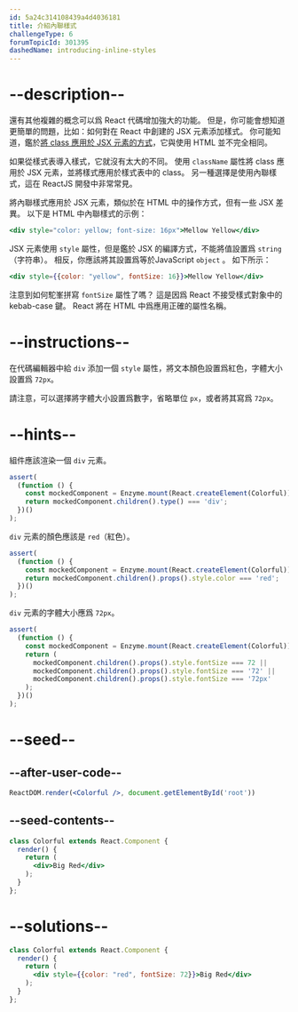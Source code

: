 ```yaml
---
id: 5a24c314108439a4d4036181
title: 介紹內聯樣式
challengeType: 6
forumTopicId: 301395
dashedName: introducing-inline-styles
---
```


# --description--

還有其他複雜的概念可以爲 React 代碼增加強大的功能。 但是，你可能會想知道更簡單的問題，比如：如何對在 React 中創建的 JSX 元素添加樣式。 你可能知道，鑑於<a href="https://platform-ui.topcoder.com/learn/freeCodeCamp/front-end-development-libraries/react/define-an-html-class-in-jsx" target="_blank" rel="noopener noreferrer nofollow">將 class 應用於 JSX 元素的方式</a>，它與使用 HTML 並不完全相同。

如果從樣式表導入樣式，它就沒有太大的不同。 使用 `className` 屬性將 class 應用於 JSX 元素，並將樣式應用於樣式表中的 class。 另一種選擇是使用內聯樣式，這在 ReactJS 開發中非常常見。

將內聯樣式應用於 JSX 元素，類似於在 HTML 中的操作方式，但有一些 JSX 差異。 以下是 HTML 中內聯樣式的示例：

```jsx
<div style="color: yellow; font-size: 16px">Mellow Yellow</div>
```

JSX 元素使用 `style` 屬性，但是鑑於 JSX 的編譯方式，不能將值設置爲 `string`（字符串）。 相反，你應該將其設置爲等於JavaScript `object` 。 如下所示：

```jsx
<div style={{color: "yellow", fontSize: 16}}>Mellow Yellow</div>
```

注意到如何駝峯拼寫 `fontSize` 屬性了嗎？ 這是因爲 React 不接受樣式對象中的 kebab-case 鍵。 React 將在 HTML 中爲應用正確的屬性名稱。

# --instructions--

在代碼編輯器中給 `div` 添加一個 `style` 屬性，將文本顏色設置爲紅色，字體大小設置爲 `72px`。

請注意，可以選擇將字體大小設置爲數字，省略單位 `px`，或者將其寫爲 `72px`。
# --hints--

組件應該渲染一個 `div` 元素。

```js
assert(
  (function () {
    const mockedComponent = Enzyme.mount(React.createElement(Colorful));
    return mockedComponent.children().type() === 'div';
  })()
);
```

`div` 元素的顏色應該是 `red`（紅色）。

```js
assert(
  (function () {
    const mockedComponent = Enzyme.mount(React.createElement(Colorful));
    return mockedComponent.children().props().style.color === 'red';
  })()
);
```

`div` 元素的字體大小應爲 `72px`。

```js
assert(
  (function () {
    const mockedComponent = Enzyme.mount(React.createElement(Colorful));
    return (
      mockedComponent.children().props().style.fontSize === 72 ||
      mockedComponent.children().props().style.fontSize === '72' ||
      mockedComponent.children().props().style.fontSize === '72px'
    );
  })()
);
```

# --seed--

## --after-user-code--

```jsx
ReactDOM.render(<Colorful />, document.getElementById('root'))
```

## --seed-contents--

```jsx
class Colorful extends React.Component {
  render() {
    return (
      <div>Big Red</div>
    );
  }
};
```

# --solutions--

```jsx
class Colorful extends React.Component {
  render() {
    return (
      <div style={{color: "red", fontSize: 72}}>Big Red</div>
    );
  }
};
```
